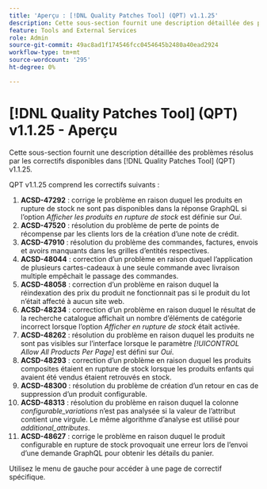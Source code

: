 ```yaml
---
title: 'Aperçu : [!DNL Quality Patches Tool] (QPT) v1.1.25'
description: Cette sous-section fournit une description détaillée des problèmes résolus par les correctifs disponibles dans [!DNL Quality Patches Tool] (QPT) v1.1.25.
feature: Tools and External Services
role: Admin
source-git-commit: 49ac8ad1f174546fcc0454645b2480a40ead2924
workflow-type: tm+mt
source-wordcount: '295'
ht-degree: 0%

---
```


# [!DNL Quality Patches Tool] (QPT) v1.1.25 - Aperçu

Cette sous-section fournit une description détaillée des problèmes résolus par les correctifs disponibles dans [!DNL Quality Patches Tool] (QPT) v1.1.25.

QPT v1.1.25 comprend les correctifs suivants :

1. **ACSD-47292** : corrige le problème en raison duquel les produits en rupture de stock ne sont pas disponibles dans la réponse GraphQL si l’option *Afficher les produits en rupture de stock* est définie sur *Oui*.
1. **ACSD-47520** : résolution du problème de perte de points de récompense par les clients lors de la création d’une note de crédit.
1. **ACSD-47910** : résolution du problème des commandes, factures, envois et avoirs manquants dans les grilles d’entités respectives.
1. **ACSD-48044** : correction d’un problème en raison duquel l’application de plusieurs cartes-cadeaux à une seule commande avec livraison multiple empêchait le passage des commandes.
1. **ACSD-48058** : correction d’un problème en raison duquel la réindexation des prix du produit ne fonctionnait pas si le produit du lot n’était affecté à aucun site web.
1. **ACSD-48234** : correction d’un problème en raison duquel le résultat de la recherche catalogue affichait un nombre d’éléments de catégorie incorrect lorsque l’option *Afficher en rupture de stock* était activée.
1. **ACSD-48262** : résolution du problème en raison duquel les produits ne sont pas visibles sur l’interface lorsque le paramètre *[!UICONTROL Allow All Products Per Page]* est défini sur *Oui*.
1. **ACSD-48293** : correction d’un problème en raison duquel les produits composites étaient en rupture de stock lorsque les produits enfants qui avaient été vendus étaient retrouvés en stock.
1. **ACSD-48300** : résolution du problème de création d’un retour en cas de suppression d’un produit configurable.
1. **ACSD-48313** : résolution du problème en raison duquel la colonne *configurable_variations* n’est pas analysée si la valeur de l’attribut contient une virgule. Le même algorithme d’analyse est utilisé pour *additional_attributes*.
1. **ACSD-48627** : corrige le problème en raison duquel le produit configurable en rupture de stock provoquait une erreur lors de l’envoi d’une demande GraphQL pour obtenir les détails du panier.

Utilisez le menu de gauche pour accéder à une page de correctif spécifique.
